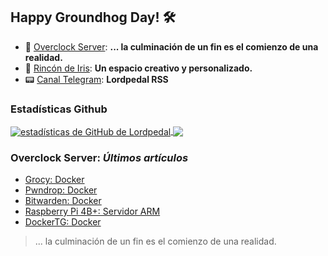## Happy Groundhog Day! 🛠️

- 🤖 [Overclock Server](https://lordpedal.github.io/ "Overclock Server"): **... la culminación de un fin es el comienzo de una realidad.**
- 🌈 [Rincón de Iris](https://rincondeiris.club/ "Rincón de Iris"): **Un espacio creativo y personalizado.**
- 📟 [Canal Telegram](https://t.me/lordpedal_rss "Canal Lordpedal RSS"): **Lordpedal RSS**

### Estadísticas Github
<a href="https://github.com/Lordpedal">
  <img align="center" alt="estadísticas de GitHub de Lordpedal" src="https://github-readme-stats.codestackr.vercel.app/api?username=Lordpedal&show_icons=true&count_private=true&include_all_commits=true&locale=es&theme=gruvbox" />
</a>
<a href="https://github.com/Lordpedal">
  <img align="center" src="https://github-readme-stats.anuraghazra1.vercel.app/api/top-langs/?username=Lordpedal&layout=compact&locale=es&theme=gruvbox" />
</a>

### Overclock Server: *Últimos artículos*
<!-- BLOG-POST-LIST:START -->
- [Grocy: Docker](https://lordpedal.github.io/gnu/linux/docker/grocy-docker/)
- [Pwndrop: Docker](https://lordpedal.github.io/gnu/linux/docker/pwndrop-docker/)
- [Bitwarden: Docker](https://lordpedal.github.io/gnu/linux/docker/bitwarden-docker/)
- [Raspberry Pi 4B+: Servidor ARM](https://lordpedal.github.io/gnu/linux/raspberry-servidor/)
- [DockerTG: Docker](https://lordpedal.github.io/gnu/linux/docker/dockertg-docker/)
<!-- BLOG-POST-LIST:END -->

> ... la culminación de un fin es el comienzo de una realidad.
